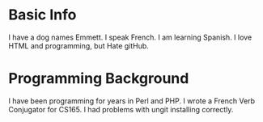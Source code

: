 <!DOCTYPE html>
<html>
<head>
	<title>Jonathan Gamble: Bio</title>
	<meta charset="UTF-8">
</head>

<body>
<h1>Basic Info</h1>
I have a dog names Emmett.
I speak French.
I am learning Spanish.
I love HTML and programming, but Hate gitHub.

<h1>Programming Background</h1>
I have been programming for years in Perl and PHP.
I wrote a French Verb Conjugator for CS165.
I had problems with ungit installing correctly.

</body>

</html>